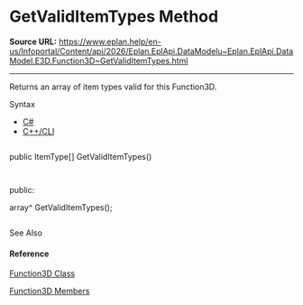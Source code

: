 # GetValidItemTypes Method

**Source URL:** https://www.eplan.help/en-us/Infoportal/Content/api/2026/Eplan.EplApi.DataModelu~Eplan.EplApi.DataModel.E3D.Function3D~GetValidItemTypes.html

---

Returns an array of item types valid for this Function3D.

Syntax

- [C#](#i-syntax-CS)
- [C++/CLI](#i-syntax-CPP2005)

```
```
public ItemType[] GetValidItemTypes()
```
```

```
```
public:
array<ItemType>^ GetValidItemTypes();
```
```



See Also

#### Reference

[Function3D Class](Eplan.EplApi.DataModelu~Eplan.EplApi.DataModel.E3D.Function3D.html)
  
[Function3D Members](Eplan.EplApi.DataModelu~Eplan.EplApi.DataModel.E3D.Function3D_members.html)